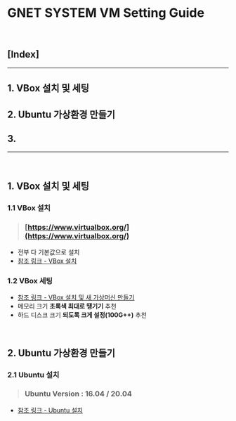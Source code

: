 **GNET SYSTEM VM Setting Guide**
===

<br>

## **[Index]**
***
## **1. VBox 설치 및 세팅**
## **2. Ubuntu 가상환경 만들기**
## **3.** 
***

<br>

## **1. VBox 설치 및 세팅**

### **1.1 VBox 설치**

> ### [https://www.virtualbox.org/](https://www.virtualbox.org/)

- 전부 다 기본값으로 설치
- [참조 링크 - VBox 설치](https://phantom.tistory.com/6)

### **1.2 VBox 세팅**
- [참조 링크 - VBox 설치 및 새 가상머신 만들기](https://phantom.tistory.com/7?category=1175951)
- 메모리 크기 **초록색 최대로 땡기기** 추천
- 하드 디스크 크기 **되도록 크게 설정(100G++)** 추천
<br>

## **2. Ubuntu 가상환경 만들기**

### **2.1 Ubuntu 설치**
> ### Ubuntu Version : **16.04** / 20.04
- [참조 링크 - Ubuntu 설치](https://phantom.tistory.com/7?category=1175951)
